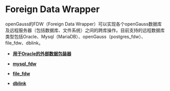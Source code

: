 # Foreign Data Wrapper<a name="ZH-CN_TOPIC_0289900378"></a>

openGauss的FDW（Foreign Data Wrapper）可以实现各个openGauss数据库及远程服务器（包括数据库、文件系统）之间的跨库操作。目前支持的远程数据库类型包括Oracle、Mysql（MariaDB）、openGauss（postgres\_fdw）、file\_fdw、dblink。

-   **[用于Oracle的外部数据包装器](用于Oracle的外部数据包装器.md)**  

-   **[mysql\_fdw](mysql_fdw.md)**  

-   **[file\_fdw](file_fdw.md)**  

-   **[dblink](dblink.md)**  


